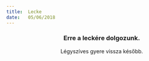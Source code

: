 ```yaml
---
title:  Lecke
date:   05/06/2018
---
```


### <center>Erre a leckére dolgozunk.</center>
<center>Légyszíves gyere vissza később.</center>